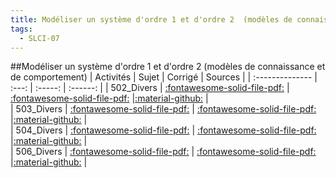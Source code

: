 ```yaml
---
title: Modéliser un système d'ordre 1 et d'ordre 2  (modèles de connaissance et de comportement) 
tags:
  - SLCI-07
---
```

[comment]: <> (Généré automatiquement par make_all_activites.py, creation_fichiers_activites)

##Modéliser un système d'ordre 1 et d'ordre 2  (modèles de connaissance et de comportement) 
| Activités | Sujet | Corrigé | Sources  | 
| :-------------- | :---: | :-----: | :------: | 
| 502_Divers | [:fontawesome-solid-file-pdf:](https://xpessoles-cpge.fr/pdf/SLCI-07_502_Divers_Sujet.pdf) | [:fontawesome-solid-file-pdf:](https://xpessoles-cpge.fr/pdf/SLCI-07_502_Divers_Corrige.pdf) |[:material-github:](https://github.com/xpessoles/PSI_ExercicesCompetences/tree/main/_Divers) |  
| 503_Divers | [:fontawesome-solid-file-pdf:](https://xpessoles-cpge.fr/pdf/SLCI-07_503_Divers_Sujet.pdf) | [:fontawesome-solid-file-pdf:](https://xpessoles-cpge.fr/pdf/SLCI-07_503_Divers_Corrige.pdf) |[:material-github:](https://github.com/xpessoles/PSI_ExercicesCompetences/tree/main/_Divers) |  
| 504_Divers | [:fontawesome-solid-file-pdf:](https://xpessoles-cpge.fr/pdf/SLCI-07_504_Divers_Sujet.pdf) | [:fontawesome-solid-file-pdf:](https://xpessoles-cpge.fr/pdf/SLCI-07_504_Divers_Corrige.pdf) |[:material-github:](https://github.com/xpessoles/PSI_ExercicesCompetences/tree/main/_Divers) |  
| 506_Divers | [:fontawesome-solid-file-pdf:](https://xpessoles-cpge.fr/pdf/SLCI-07_506_Divers_Sujet.pdf) | [:fontawesome-solid-file-pdf:](https://xpessoles-cpge.fr/pdf/SLCI-07_506_Divers_Corrige.pdf) |[:material-github:](https://github.com/xpessoles/PSI_ExercicesCompetences/tree/main/_Divers) |  

